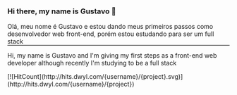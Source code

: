 ### Hi there, my name is Gustavo 👋

<p style="border-bottom: 1px solid black;">Olá, meu nome é Gustavo e estou dando meus primeiros passos como desenvolvedor web front-end, porém estou estudando para ser um full stack</p>
<p>Hi, my name is Gustavo and I'm giving my first steps as a front-end web developer although recently I'm studying to be a full stack</p>
[![HitCount](http://hits.dwyl.com/{username}/{project}.svg)](http://hits.dwyl.com/{username}/{project})

<!--
**gusdecante/gusdecante** is a ✨ _special_ ✨ repository because its `README.md` (this file) appears on your GitHub profile.

Here are some ideas to get you started:

- 🔭 I’m currently working on ...
- 🌱 I’m currently learning ...
- 👯 I’m looking to collaborate on ...
- 🤔 I’m looking for help with ...
- 💬 Ask me about ...
- 📫 How to reach me: ...
- 😄 Pronouns: ...
- ⚡ Fun fact: ...
-->
